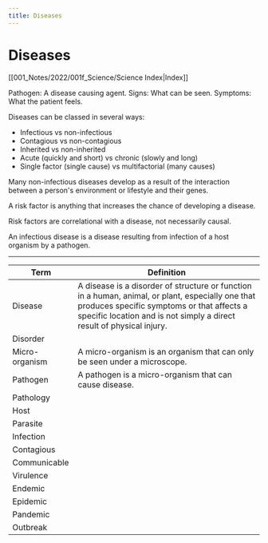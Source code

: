 ```yaml
---
title: Diseases
---
```

# Diseases
[[001_Notes/2022/001f_Science/Science Index|Index]]

Pathogen: A disease causing agent.
Signs: What can be seen.
Symptoms: What the patient feels.

Diseases can be classed in several ways:
- Infectious vs non-infectious
- Contagious vs non-contagious
- Inherited vs non-inherited
- Acute (quickly and short) vs chronic (slowly and long)
- Single factor (single cause) vs multifactorial (many causes)

Many non-infectious diseases develop as a result of the interaction between a person's environment or lifestyle and their genes.

A risk factor is anything that increases the chance of developing a disease.

Risk factors are correlational with a disease, not necessarily causal.

An infectious disease is a disease resulting from infection of a host organism by a pathogen.



-------------------------------------
| Term | Definition |
| --- | --- |
| Disease |A disease is a disorder of structure or function in a human, animal, or plant, especially one that produces specific symptoms or that affects a specific location and is not simply a direct result of physical injury.|
| Disorder ||
| Micro-organism |A micro-organism is an organism that can only be seen under a microscope.|
| Pathogen |A pathogen is a micro-organism that can cause disease.|
| Pathology ||
| Host ||
| Parasite ||
| Infection ||
| Contagious ||
| Communicable ||
| Virulence ||
| Endemic ||
| Epidemic ||
| Pandemic ||
| Outbreak ||




